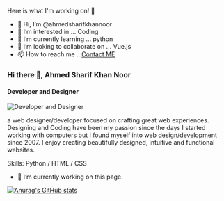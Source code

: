 Here is what I'm working on! 👋


- 👋 Hi, I’m @ahmedsharifkhannoor
- 👀 I’m interested in ...  Coding
- 🌱 I’m currently learning ...  python
- 💞️ I’m looking to collaborate on ...  Vue.js
- 📫 How to reach me ...[Contact ME](https://ahmedsharifkhan.gq)

### Hi there 👋, Ahmed Sharif Khan Noor
#### Developer and Designer 
![Developer and Designer ](https://pbs.twimg.com/profile_banners/817093197792804864/1626731093/600x200)

a web designer/developer focused on crafting great web experiences. Designing and Coding have been my passion since the days I started working with computers but I found myself into web design/development since 2007. I enjoy creating beautifully designed, intuitive and functional websites.

Skills: Python / HTML / CSS

- 🔭 I’m currently working on this page. 

[![Anurag's GitHub stats](https://github-readme-stats.vercel.app/api?username=ahmedsharifkhannoor)](https://github.com/anuraghazra/github-readme-stats)







